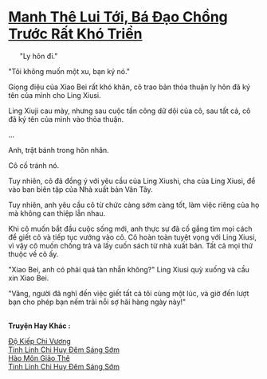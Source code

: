 <a href="https://truyentiki.com/manh-the-lui-toi-ba-dao-chong-truoc-rat-kho-trien.33909/" title="Manh Thê Lui Tới, Bá Đạo Chồng Trước Rất Khó Triền"><h1>Manh Thê Lui Tới, Bá Đạo Chồng Trước Rất Khó Triền</h1></a><div style="display:table"><img align="right" style="float: left; padding: 10px;" src="https://truyentiki.com/images/story/200x260/33909.jpg" alt="">"Ly hôn đi." <p></p> "Tôi không muốn một xu, bạn ký nó." <p></p> Giọng điệu của Xiao Bei rất khó khăn, cô trao bản thỏa thuận ly hôn đã ký tên của mình cho Ling Xiusi. <p></p> Ling Xiuji cau mày, nhưng sau cuộc tấn công dữ dội của cô, sau tất cả, cô đã ký tên của mình vào thỏa thuận. <p></p> ... <p></p> Anh, trật bánh trong hôn nhân. <p></p> Cô cố tránh nó. <p></p> Tuy nhiên, cô đã đồng ý với yêu cầu của Ling Xiushi, cha của Ling Xiusi, để vào ban biên tập của Nhà xuất bản Vân Tây. <p></p> Tuy nhiên, anh yêu cầu cô từ chức càng sớm càng tốt, làm việc riêng của họ mà không can thiệp lẫn nhau. <p></p> Khi cô muốn bắt đầu cuộc sống mới, anh thực sự đã cố gắng tìm mọi cách để giết cô và tiếp tục vướng vào cô. Cô hoàn toàn tuyệt vọng với Ling Xiusi, vì vậy cô muốn chống trả và lấy cuốn sách từ nhà xuất bản. Tất cả mọi thứ thuộc về cô ấy. <p></p> "Xiao Bei, anh có phải quá tàn nhẫn không?" Ling Xiusi quỳ xuống và cầu xin Xiao Bei. <p></p> "Vâng, người đã nghĩ đến việc giết tất cả tôi cùng một lúc, và giờ đến lượt bạn cho phép bạn nếm trải nỗi sợ hãi hàng ngày này!"</div><p><br><b>Truyện Hay Khác :</b></p><a href="https://truyentiki.com/do-kiep-chi-vuong.33908/" alt="Độ Kiếp Chi Vương">Độ Kiếp Chi Vương</a><br/><a href="https://www.pinterest.com/pin/594756694531616638" alt="Tinh Linh Chi Huy Đêm Sáng Sớm">Tinh Linh Chi Huy Đêm Sáng Sớm</a><br/><a href="https://medium.com/@hoangminhquan16819844/h%C3%A0o-m%C3%B4n-gi%E1%BA%A3o-th%C3%AA-7c2460479530" alt="Hào Môn Giảo Thê">Hào Môn Giảo Thê</a><br/><a href="https://medium.com/@hoangminhquan16819844/tinh-linh-chi-huy-%C4%91%C3%AAm-s%C3%A1ng-s%E1%BB%9Bm-e2e0568af2c5" alt="Tinh Linh Chi Huy Đêm Sáng Sớm">Tinh Linh Chi Huy Đêm Sáng Sớm</a><br/>